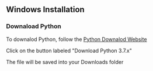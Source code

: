 ## Windows Installation

### Downaload Python
To downalod Python, follow the [Python Downalod Website](https://www.python.org/downloads/)

Click on the button labeled "Download Python 3.7.x"

The file will be saved into your Downloads folder
